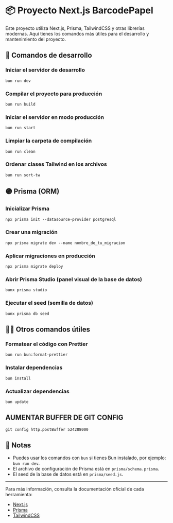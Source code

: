 # 📦 Proyecto Next.js BarcodePapel

Este proyecto utiliza Next.js, Prisma, TailwindCSS y otras librerías modernas. Aquí tienes los comandos más útiles para
el desarrollo y mantenimiento del proyecto.

## 🚀 Comandos de desarrollo

### Iniciar el servidor de desarrollo

```
bun run dev
```

### Compilar el proyecto para producción

```
bun run build
```

### Iniciar el servidor en modo producción

```
bun run start
```

### Limpiar la carpeta de compilación

```
bun run clean
```

### Ordenar clases Tailwind en los archivos

```
bun run sort-tw
```

## 🟣 Prisma (ORM)

### Inicializar Prisma

```
npx prisma init --datasource-provider postgresql
```

### Crear una migración

```
npx prisma migrate dev --name nombre_de_tu_migracion
```

### Aplicar migraciones en producción

```
npx prisma migrate deploy
```

### Abrir Prisma Studio (panel visual de la base de datos)

```
bunx prisma studio
```

### Ejecutar el seed (semilla de datos)

```
bunx prisma db seed
```

## 🧑‍💻 Otros comandos útiles

### Formatear el código con Prettier

```
bun run bun:format-prettier
```

### Instalar dependencias

```
bun install
```

### Actualizar dependencias

```
bun update
```

## AUMENTAR BUFFER DE GIT CONFIG

```
git config http.postBuffer 524288000
```

## 📝 Notas

- Puedes usar los comandos con `bun` si tienes Bun instalado, por ejemplo: `bun run dev`.
- El archivo de configuración de Prisma está en `prisma/schema.prisma`.
- El seed de la base de datos está en `prisma/seed.js`.

---

Para más información, consulta la documentación oficial de cada herramienta:

- [Next.js](https://nextjs.org/docs)
- [Prisma](https://www.prisma.io/docs)
- [TailwindCSS](https://tailwindcss.com/docs)
